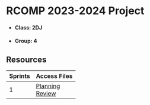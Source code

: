 # RCOMP 2023-2024 Project

- #### Class: 2DJ
- #### Group: 4

## Resources

| Sprints | Access Files                                                            |
|---------|-------------------------------------------------------------------------|
| 1       | [Planning](doc/sprint1/planning.md)<br/>[Review](doc/sprint1/review.md) |


